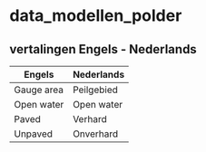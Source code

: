 # data_modellen_polder

## vertalingen Engels - Nederlands
|Engels | Nederlands|
|-------|-----------|
|Gauge area | Peilgebied|
|Open water | Open water|
|Paved | Verhard |
|Unpaved | Onverhard |